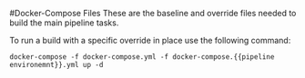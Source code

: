 #Docker-Compose Files
These are the baseline and override files needed to build the main pipeline tasks.

To run a build with a specific override in place use the following command:

`docker-compose -f docker-compose.yml -f docker-compose.{{pipeline environemnt}}.yml up -d`
